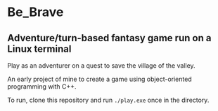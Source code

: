 # Be_Brave
## Adventure/turn-based fantasy game run on a Linux terminal

Play as an adventurer on a quest to save the village of the valley.

An early project of mine to create a game using object-oriented programming with C++.

To run, clone this repository and run `./play.exe` once in the directory.
